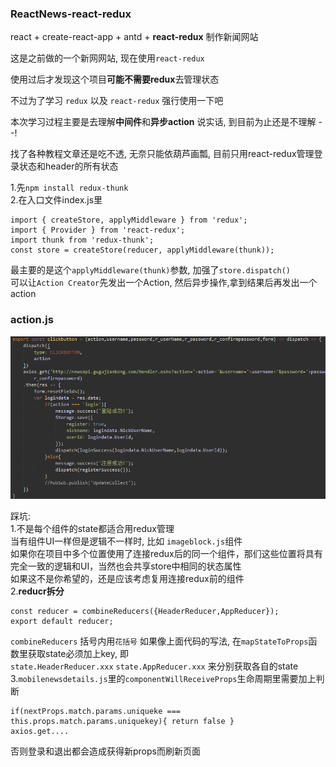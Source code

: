 ### ReactNews-react-redux
react + create-react-app + antd + **react-redux** 制作新闻网站  

这是之前做的一个新网网站, 现在使用`react-redux`   

使用过后才发现这个项目**可能不需要redux**去管理状态  

不过为了学习 `redux` 以及 `react-redux`  强行使用一下吧  

本次学习过程主要是去理解**中间件**和**异步action** 说实话, 到目前为止还是不理解 - -!  

找了各种教程文章还是吃不透, 无奈只能依葫芦画瓢, 目前只用react-redux管理登录状态和header的所有状态   

1.先`npm install redux-thunk`    
2.在入口文件index.js里
<pre><code>import { createStore, applyMiddleware } from 'redux';
import { Provider } from 'react-redux';
import thunk from 'redux-thunk';
const store = createStore(reducer, applyMiddleware(thunk));
</code></pre>  
最主要的是这个`applyMiddleware(thunk)`参数, 加强了`store.dispatch()`  
可以让`Action Creator`先发出一个Action, 然后异步操作,拿到结果后再发出一个action  
### action.js  
![middleware](/src/assets/img/middleware.png)  



踩坑:  
1.不是每个组件的state都适合用redux管理  
当有组件UI一样但是逻辑不一样时, 比如 `imageblock.js`组件  
如果你在项目中多个位置使用了连接redux后的同一个组件，那们这些位置将具有完全一致的逻辑和UI，当然也会共享store中相同的状态属性  
如果这不是你希望的，还是应该考虑复用连接redux前的组件  
2.**reducr拆分**  
<pre><code>const reducer = combineReducers({HeaderReducer,AppReducer});
export default reducer;</code></pre>
`combineReducers` 括号内用`花括号`  如果像上面代码的写法, 在`mapStateToProps`函数里获取state必须加上key, 即  
`state.HeaderReducer.xxx`     `state.AppReducer.xxx`    来分别获取各自的state  
3.`mobilenewsdetails.js`里的`componentWillReceiveProps`生命周期里需要加上判断  
<pre><code>if(nextProps.match.params.uniqueke === this.props.match.params.uniquekey){ return false } 
axios.get....
</code></pre>
否则登录和退出都会造成获得新props而刷新页面  



